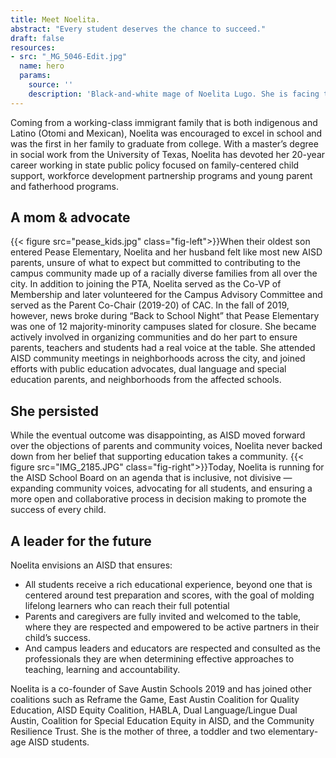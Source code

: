 ```yaml
---
title: Meet Noelita.
abstract: "Every student deserves the chance to succeed."
draft: false
resources:
- src: "_MG_5046-Edit.jpg"
  name: hero
  params:
    source: ''
    description: 'Black-and-white mage of Noelita Lugo. She is facing the viewer while leaning against a wall.'
---
```


Coming from a working-class immigrant family that is both indigenous and Latino (Otomi and Mexican), Noelita was encouraged to excel in school and was the first in her family to graduate from college. With a master’s degree in social work from the University of Texas, Noelita has devoted her 20-year career working in state public policy focused on family-centered child support, workforce development partnership programs and young parent and fatherhood programs.



## A mom & advocate

{{< figure src="pease_kids.jpg" class="fig-left">}}When their oldest son entered Pease Elementary, Noelita and her husband felt like most new AISD parents, unsure of what to expect but committed to contributing to the campus community made up of a racially diverse families from all over the city. In addition to joining the PTA, Noelita served as the Co-VP of Membership and later volunteered for the Campus Advisory Committee and served as the Parent Co-Chair (2019-20) of CAC. In the fall of 2019, however, news broke during “Back to School Night” that Pease Elementary was one of 12 majority-minority campuses slated for closure. She became actively involved in organizing communities and do her part to ensure parents, teachers and students had a real voice at the table. She attended AISD community meetings in neighborhoods across the city, and joined efforts with public education advocates, dual language and special education parents, and neighborhoods from the affected schools.

## She persisted

While the eventual outcome was disappointing, as AISD moved forward over the objections of parents and community voices, Noelita never backed down from her belief that supporting education takes a community. {{< figure src="IMG_2185.JPG" class="fig-right">}}Today, Noelita is running for the AISD School Board on an agenda that is inclusive, not divisive — expanding community voices, advocating for all students, and ensuring a more open and collaborative process in decision making to promote the success of every child.

## A leader for the future

Noelita envisions an AISD that ensures:
* All students receive a rich educational experience, beyond one that is centered around test preparation and scores, with the goal of molding lifelong learners who can reach their full potential
* Parents and caregivers are fully invited and welcomed to the table, where they are respected and empowered to be active partners in their child’s success.
* And campus leaders and educators are respected and consulted as the professionals they are when determining effective approaches to teaching, learning and accountability.

Noelita is a co-founder of Save Austin Schools 2019 and has joined other coalitions such as Reframe the Game, East Austin Coalition for Quality Education, AISD Equity Coalition, HABLA, Dual Language/Lingue Dual Austin, Coalition for Special Education Equity in AISD, and the Community Resilience Trust. She is the mother of three, a toddler and two elementary-age AISD students.
